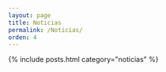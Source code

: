 ```yaml
---
layout: page
title: Noticias
permalink: /Noticias/
orden: 4
---
```


{% include posts.html category="noticias" %}